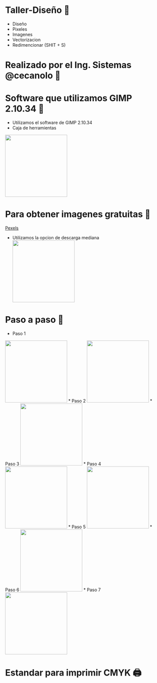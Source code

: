# Taller-Diseño 🧠
* Diseño
* Pixeles
* Imagenes
* Vectorizacion
* Redimencionar (SHIT + S)
  
# Realizado por el Ing. Sistemas @cecanolo 🦾

# Software que utilizamos GIMP 2.10.34 🐺
  * Utilizamos el software de GIMP 2.10.34
  * Caja de herramientas
   <img  width="200" src="https://user-images.githubusercontent.com/96964513/276786476-d9add78e-cdbe-4c60-b351-52ffaeaa8866.png" />
   
# Para obtener imagenes gratuitas 🎨
  [Pexels](https://www.pexels.com/es-es/)
  * Utilizamos la opcion de descarga mediana
    <div>
        <img  width="200" src="https://user-images.githubusercontent.com/96964513/276787015-1421a707-b62a-4c4e-8205-8c7a4d14949d.png" />
    </div>
 
# Paso a paso 👀
* Paso 1
 <img  width="200" src="https://user-images.githubusercontent.com/96964513/276787838-4ddfc219-b4e1-4d0c-8566-383d3b553157.png" />
* Paso 2
  <img  width="200" src="https://user-images.githubusercontent.com/96964513/276787856-58257ae5-deec-4244-9a0e-a300ee858c71.png" />
* Paso 3
  <img  width="200" src="https://user-images.githubusercontent.com/96964513/276787936-8af5a299-9497-47bf-a8ec-aebd01a1fefc.png" />
* Paso 4
  <img  width="200" src="https://user-images.githubusercontent.com/96964513/276787955-a0d52e32-641b-40c3-bec3-77f1910a9b70.png" />
* Paso 5
  <img  width="200" src="https://user-images.githubusercontent.com/96964513/276788568-d46a9997-90af-4f99-9fa2-c1acab8b914f.png" />
* Paso 6
   <img  width="200" src="https://user-images.githubusercontent.com/96964513/276788535-59ab866c-60e0-4e4c-91ca-c45011f5e772.png" />
* Paso 7
  <img  width="200" src="https://user-images.githubusercontent.com/96964513/276789777-39e99a6e-2311-473f-89cc-636434821a39.png" />
  
# Estandar para imprimir CMYK 🖨
